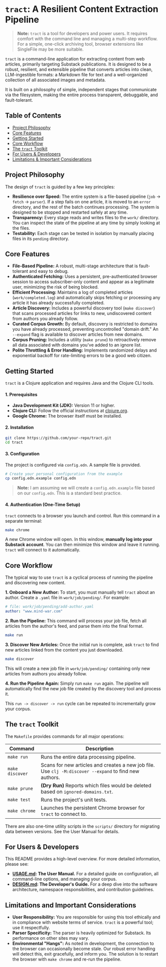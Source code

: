 # `tract`: A Resilient Content Extraction Pipeline

> **Note:** `tract` is a tool for developers and power users. It requires comfort with the command line and managing a multi-step workflow. For a simple, one-click archiving tool, browser extensions like SingleFile may be more suitable.

`tract` is a command-line application for extracting content from web articles, primarily targeting Substack publications. It is designed to be a robust, resilient, and extensible pipeline that converts articles into clean, LLM-ingestible formats: a Markdown file for text and a well-organized collection of all associated images and metadata.

It is built on a philosophy of simple, independent stages that communicate via the filesystem, making the entire process transparent, debuggable, and fault-tolerant.

## Table of Contents
- [Project Philosophy](#project-philosophy)
- [Core Features](#core-features)
- [Getting Started](#getting-started)
- [Core Workflow](#core-workflow)
- [The `tract` Toolkit](#the-tract-toolkit)
- [For Users & Developers](#for-users--developers)
- [Limitations & Important Considerations](#limitations-and-important-considerations)

## Project Philosophy

The design of `tract` is guided by a few key principles:

-   **Resilience over Speed:** The entire system is a file-based pipeline (`job` -> `fetch` -> `parser`). If a step fails on one article, it is moved to an `error` directory, and the rest of the batch continues processing. The system is designed to be stopped and restarted safely at any time.
-   **Transparency:** Every stage reads and writes files to the `work/` directory. You can inspect the state of the pipeline at any time by simply looking at the files.
-   **Testability:** Each stage can be tested in isolation by manually placing files in its `pending` directory.

## Core Features

-   **File-Based Pipeline:** A robust, multi-stage architecture that is fault-tolerant and easy to debug.
-   **Authenticated Fetching:** Uses a persistent, pre-authenticated browser session to access subscriber-only content and appear as a legitimate user, minimizing the risk of being blocked.
-   **Efficient Processing:** Maintains a log of completed articles (`work/completed.log`) and automatically skips fetching or processing any article it has already successfully completed.
-   **Article Discovery:** Includes a powerful discovery tool (`make discover`) that scans processed articles for links to new, undiscovered content from authors you already follow.
-   **Curated Corpus Growth:** By default, discovery is restricted to domains you have already processed, preventing uncontrolled "domain drift." An `--expand` flag is available to discover articles from new domains.
-   **Corpus Pruning:** Includes a utility (`make prune`) to retroactively remove all data associated with domains you've added to an ignore list.
-   **Polite Throttling & Error Handling:** Implements randomized delays and exponential backoff for rate-limiting errors to be a good web citizen.

## Getting Started

`tract` is a Clojure application and requires Java and the Clojure CLI tools.

#### 1. Prerequisites
-   **Java Development Kit (JDK):** Version 11 or higher.
-   **Clojure CLI:** Follow the official instructions at [clojure.org](https://clojure.org/guides/getting_started).
-   **Google Chrome:** The browser itself must be installed.

#### 2. Installation
```bash
git clone https://github.com/your-repo/tract.git
cd tract
```

#### 3. Configuration
The project is configured via `config.edn`. A sample file is provided.
```bash
# Create your personal configuration from the example
cp config.edn.example config.edn
```
> **Note:** I am assuming we will create a `config.edn.example` file based on our `config.edn`. This is a standard best practice.

#### 4. Authentication (One-Time Setup)
`tract` connects to a browser you launch and control. Run this command in a separate terminal:
```bash
make chrome
```
A new Chrome window will open. In this window, **manually log into your Substack account**. You can then minimize this window and leave it running. `tract` will connect to it automatically.

## Core Workflow

The typical way to use `tract` is a cyclical process of running the pipeline and discovering new content.

**1. Onboard a New Author:**
To start, you must manually tell `tract` about an author. Create a `.yaml` file in `work/job/pending/`. For example:
```yaml
# file: work/job/pending/add-author.yaml
author: "www.mind-war.com"
```

**2. Run the Pipeline:**
This command will process your job file, fetch all articles from the author's feed, and parse them into the final format.
```bash
make run
```

**3. Discover New Articles:**
Once the initial run is complete, ask `tract` to find new articles linked from the content you just downloaded.
```bash
make discover
```
This will create a new job file in `work/job/pending/` containing only new articles from authors you already follow.

**4. Run the Pipeline Again:**
Simply run `make run` again. The pipeline will automatically find the new job file created by the discovery tool and process it.

This `run -> discover -> run` cycle can be repeated to incrementally grow your corpus.

## The `tract` Toolkit

The `Makefile` provides commands for all major operations:

| Command         | Description                                                                                             |
| --------------- | ------------------------------------------------------------------------------------------------------- |
| `make run`      | Runs the entire data processing pipeline.                                                               |
| `make discover` | Scans for new articles and creates a new job file. Use `clj -M:discover --expand` to find new authors.    |
| `make prune`    | **(Dry Run)** Reports which files would be deleted based on `ignored-domains.txt`.                      |
| `make test`     | Runs the project's unit tests.                                                                          |
| `make chrome`   | Launches the persistent Chrome browser for `tract` to connect to.                                       |

There are also one-time utility scripts in the `scripts/` directory for migrating data between versions. See the User Manual for details.

## For Users & Developers

This README provides a high-level overview. For more detailed information, please see:

-   **[USAGE.md](./USAGE.md): The User Manual.** For a detailed guide on configuration, all command-line options, and managing your corpus.
-   **[DESIGN.md](./docs/DESIGN.md): The Developer's Guide.** For a deep dive into the software architecture, namespace responsibilities, and contribution guidelines.

## Limitations and Important Considerations

-   **User Responsibility:** You are responsible for using this tool ethically and in compliance with website terms of service. `tract` is a powerful tool; use it respectfully.
-   **Parser Specificity:** The parser is heavily optimized for Substack. Its performance on other sites may vary.
-   **Environmental "Hangs":** As noted in development, the connection to the browser can occasionally become stale. Our robust error handling will detect this, exit gracefully, and inform you. The solution is to restart the browser with `make chrome` and re-run the pipeline.



